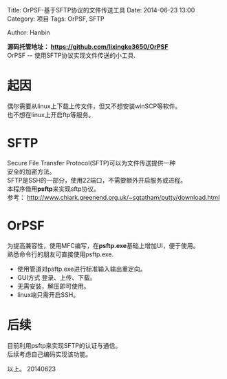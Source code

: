 Title: OrPSF-基于SFTP协议的文件传送工具
Date: 2014-06-23 13:00
Category: 项目
Tags: OrPSF, SFTP
<!-- Slug:  -->
Author: Hanbin
<!-- Summary: 第一篇日志 -->


**源码托管地址： https://github.com/lixingke3650/OrPSF**  
OrPSF -- 使用SFTP协议实现文件传送的小工具.  


起因  
====

偶尔需要从linux上下载上传文件，但又不想安装winSCP等软件。  
也不想在linux上开启ftp等服务。  


SFTP
====

Secure File Transfer Protocol(SFTP)可以为文件传送提供一种  
安全的加密方法。  
SFTP是SSH的一部分，使用22端口，不需要额外开启服务或进程。  
本程序借用**psftp**来实现sftp协议。  
参考： http://www.chiark.greenend.org.uk/~sgtatham/putty/download.html  


OrPSF
=====

为提高兼容性，使用MFC编写，在**psftp.exe**基础上增加UI，便于使用。  
熟悉命令行的朋友可直接使用psftp.exe.  

* 使用管道对psftp.exe进行标准输入输出重定向。  
* GUI方式 登录、上传、下载。    
* 无需安装，解压即可使用。  
* linux端只需开启SSH。  

后续
====

目前利用psftp来实现SFTP的认证与通信。  
后续考虑自己编码实现该功能。  
  

以上。
20140623